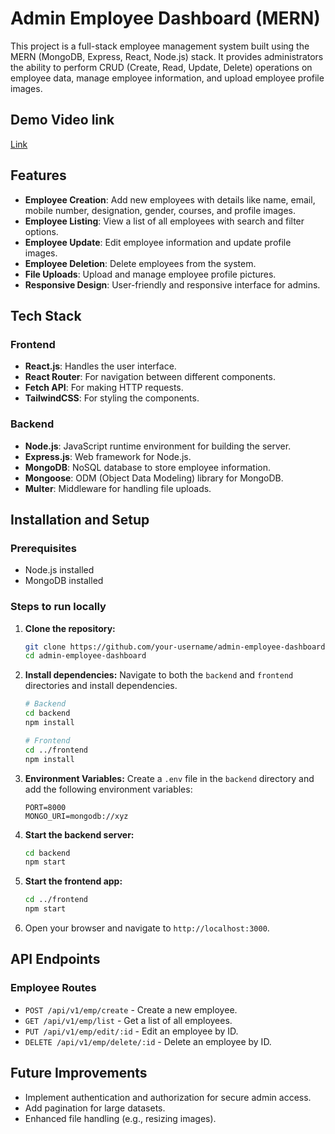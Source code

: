 # Admin Employee Dashboard (MERN)

This project is a full-stack employee management system built using the MERN (MongoDB, Express, React, Node.js) stack. It provides administrators the ability to perform CRUD (Create, Read, Update, Delete) operations on employee data, manage employee information, and upload employee profile images.

## Demo Video link
[Link](https://drive.google.com/file/d/1eabQ6LHHp7j4ryzQUJXxoTO1ML_S67bn/view?usp=sharing)

## Features

- **Employee Creation**: Add new employees with details like name, email, mobile number, designation, gender, courses, and profile images.
- **Employee Listing**: View a list of all employees with search and filter options.
- **Employee Update**: Edit employee information and update profile images.
- **Employee Deletion**: Delete employees from the system.
- **File Uploads**: Upload and manage employee profile pictures.
- **Responsive Design**: User-friendly and responsive interface for admins.

## Tech Stack

### Frontend
- **React.js**: Handles the user interface.
- **React Router**: For navigation between different components.
- **Fetch API**: For making HTTP requests.
- **TailwindCSS**: For styling the components.

### Backend
- **Node.js**: JavaScript runtime environment for building the server.
- **Express.js**: Web framework for Node.js.
- **MongoDB**: NoSQL database to store employee information.
- **Mongoose**: ODM (Object Data Modeling) library for MongoDB.
- **Multer**: Middleware for handling file uploads.
  
## Installation and Setup

### Prerequisites
- Node.js installed
- MongoDB installed

### Steps to run locally

1. **Clone the repository:**
    ```bash
    git clone https://github.com/your-username/admin-employee-dashboard.git
    cd admin-employee-dashboard
    ```

2. **Install dependencies:**
   Navigate to both the `backend` and `frontend` directories and install dependencies.

   ```bash
   # Backend
   cd backend
   npm install

   # Frontend
   cd ../frontend
   npm install
   ```

3. **Environment Variables:**
   Create a `.env` file in the `backend` directory and add the following environment variables:

   ```env
   PORT=8000
   MONGO_URI=mongodb://xyz
   ```

4. **Start the backend server:**
   ```bash
   cd backend
   npm start
   ```

5. **Start the frontend app:**
   ```bash
   cd ../frontend
   npm start
   ```

6. Open your browser and navigate to `http://localhost:3000`.

## API Endpoints

### Employee Routes
- `POST /api/v1/emp/create` - Create a new employee.
- `GET /api/v1/emp/list` - Get a list of all employees.
- `PUT /api/v1/emp/edit/:id` - Edit an employee by ID.
- `DELETE /api/v1/emp/delete/:id` - Delete an employee by ID.

## Future Improvements
- Implement authentication and authorization for secure admin access.
- Add pagination for large datasets.
- Enhanced file handling (e.g., resizing images).
